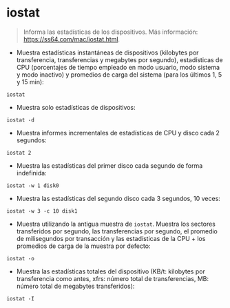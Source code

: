 # iostat

> Informa las estadísticas de los dispositivos.
> Más información: <https://ss64.com/mac/iostat.html>.

- Muestra estadísticas instantáneas de dispositivos (kilobytes por transferencia, transferencias y megabytes por segundo), estadísticas de CPU (porcentajes de tiempo empleado en modo usuario, modo sistema y modo inactivo) y promedios de carga del sistema (para los últimos 1, 5 y 15 min):

`iostat`

- Muestra solo estadísticas de dispositivos:

`iostat -d`

- Muestra informes incrementales de estadísticas de CPU y disco cada 2 segundos:

`iostat 2`

- Muestra las estadísticas del primer disco cada segundo de forma indefinida:

`iostat -w 1 disk0`

- Muestra las estadísticas del segundo disco cada 3 segundos, 10 veces:

`iostat -w 3 -c 10 disk1`

- Muestra utilizando la antigua muestra de `iostat`. Muestra los sectores transferidos por segundo, las transferencias por segundo, el promedio de milisegundos por transacción y las estadísticas de la CPU + los promedios de carga de la muestra por defecto:

`iostat -o`

- Muestra las estadísticas totales del dispositivo (KB/t: kilobytes por transferencia como antes, xfrs: número total de transferencias, MB: número total de megabytes transferidos):

`iostat -I`
